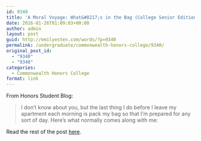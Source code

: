 ```yaml
---
id: 9340
title: 'A Moral Voyage: What&#8217;s in the Bag (College Senior Edition)'
date: 2016-01-26T01:09:03+00:00
author: admin
layout: post
guid: http://emilyesten.com/words/?p=9340
permalink: /undergraduate/commonwealth-honors-college/9340/
original_post_id:
  - "9340"
  - "9340"
categories:
  - Commonwealth Honors College
format: link
---
```

From Honors Student Blog:

> I don&#8217;t know about you, but the last thing I do before I leave my apartment each morning is pack my bag so that I&#8217;m prepared for any sort of day. Here&#8217;s what normally comes along with me:

Read the rest of the post [here](https://www.honors.umass.edu/blog/eesten/moral-voyage-whats-bag-college-senior-edition).